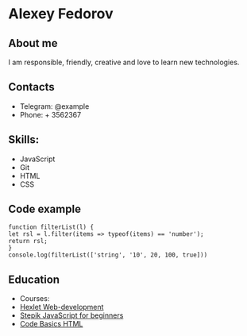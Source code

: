 # Alexey Fedorov

## About me
I am responsible, friendly, creative and love to learn new technologies.

## Contacts
* Telegram: @example
* Phone: + 3562367
## Skills:
* JavaScript
* Git
* HTML
* CSS

## Code example
```
function filterList(l) {
let rsl = l.filter(items => typeof(items) == 'number');
return rsl;
}
console.log(filterList(['string', '10', 20, 100, true]))
```
## Education
* Courses:
* [Hexlet Web-development](https://ru.hexlet.io/programs/web-development-free)
* [Stepik JavaScript for beginners](https://stepik.org/course/180784/syllabus)
* [Code Basics HTML](https://code-basics.com/ru/languages/html)